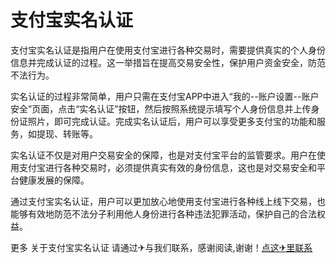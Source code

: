 # 支付宝实名认证

支付宝实名认证是指用户在使用支付宝进行各种交易时，需要提供真实的个人身份信息并完成认证的过程。这一举措旨在提高交易安全性，保护用户资金安全，防范不法行为。

实名认证的过程非常简单，用户只需在支付宝APP中进入“我的--账户设置--账户安全”页面，点击“实名认证”按钮，然后按照系统提示填写个人身份信息并上传身份证照片，即可完成认证。完成实名认证后，用户可以享受更多支付宝的功能和服务，如提现、转账等。

实名认证不仅是对用户交易安全的保障，也是对支付宝平台的监管要求。用户在使用支付宝进行各种交易时，必须提供真实有效的身份信息，这也是对交易安全和平台健康发展的保障。

通过支付宝实名认证，用户可以更加放心地使用支付宝进行各种线上线下交易，也能够有效地防范不法分子利用他人身份进行各种违法犯罪活动，保护自己的合法权益。

更多 关于支付宝实名认证 请通过✈与我们联系，感谢阅读,谢谢！[点这✈里联系](https://sms.k02.cc)